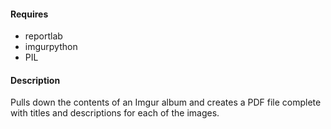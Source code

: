 #### Requires
* reportlab
* imgurpython
* PIL

#### Description
Pulls down the contents of an Imgur album and creates a PDF file complete with titles and descriptions for each of the images.
